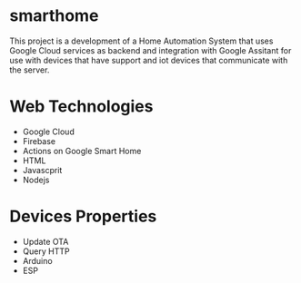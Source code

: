 # smarthome

This project is a development of a Home Automation System that uses Google Cloud services as backend and integration with Google Assitant for use with devices that have support and iot devices that communicate with the server. 

# Web Technologies 
 - Google Cloud 
 - Firebase
 - Actions on Google Smart Home  
 - HTML
 - Javascprit
 - Nodejs

# Devices Properties
 - Update OTA
 - Query HTTP
 - Arduino
 - ESP